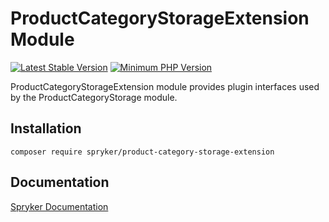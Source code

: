 # ProductCategoryStorageExtension Module
[![Latest Stable Version](https://poser.pugx.org/spryker/product-category-storage-extension/v/stable.svg)](https://packagist.org/packages/spryker/product-category-storage-extension)
[![Minimum PHP Version](https://img.shields.io/badge/php-%3E%3D%208.0-8892BF.svg)](https://php.net/)

ProductCategoryStorageExtension module provides plugin interfaces used by the ProductCategoryStorage module.

## Installation

```
composer require spryker/product-category-storage-extension
```

## Documentation

[Spryker Documentation](https://docs.spryker.com)
